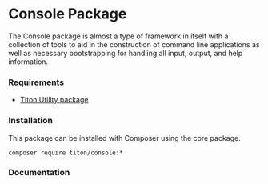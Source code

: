 # Console Package #

The Console package is almost a type of framework in itself with a collection of tools to aid in the construction of command line applications as well as necessary bootstrapping for handling all input, output, and help information.

### Requirements ###

* [Titon Utility package](../packages/utility/index.md)

### Installation ###

This package can be installed with Composer using the core package.

```shell
composer require titon/console:*
```

### Documentation ###
